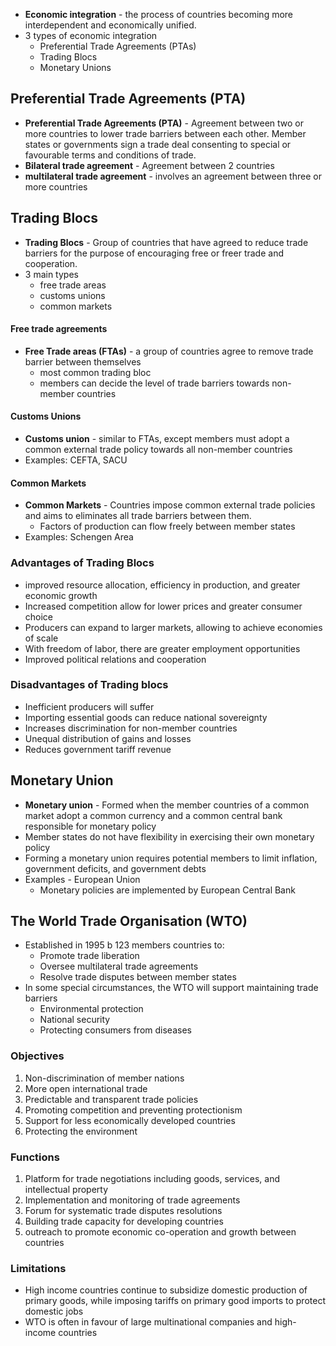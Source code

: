 
- **Economic integration** - the process of countries becoming more interdependent and economically unified. 
- 3 types of economic integration
	- Preferential Trade Agreements (PTAs)
	- Trading Blocs
	- Monetary Unions
## Preferential Trade Agreements (PTA)
- **Preferential Trade Agreements (PTA)** -  Agreement between two or more countries to lower trade barriers between each other. Member states or governments sign a trade deal consenting to special or favourable terms and conditions of trade. 
- **Bilateral trade agreement** - Agreement between 2 countries
- **multilateral trade agreement** - involves an agreement between three or more countries
## Trading Blocs 
- **Trading Blocs** - Group of countries that have agreed to reduce trade barriers for the purpose of encouraging free or freer trade and cooperation.
- 3 main types
	- free trade areas
	- customs unions 
	- common markets
#### Free trade agreements
- **Free Trade areas (FTAs)** - a group of countries agree to remove trade barrier between themselves
	- most common trading bloc
	- members can decide the level of trade barriers towards non-member countries
#### Customs Unions
- **Customs union** - similar to FTAs, except members must adopt a common external trade policy towards all non-member countries
- Examples: CEFTA, SACU
#### Common Markets
- **Common Markets** - Countries impose common external trade policies and aims to eliminates all trade barriers between them. 
	- Factors of production can flow freely between member states
- Examples: Schengen Area
### Advantages of Trading Blocs 
- improved resource allocation, efficiency in production, and greater economic growth 
- Increased competition allow for lower prices and greater consumer choice
- Producers can expand to larger markets, allowing to achieve economies of scale
- With freedom of labor, there are greater employment opportunities
- Improved political relations and cooperation
### Disadvantages of Trading blocs
- Inefficient producers will suffer
- Importing essential goods can reduce national sovereignty 
- Increases discrimination for non-member countries 
- Unequal distribution of gains and losses
- Reduces government tariff revenue 
## Monetary Union 
- **Monetary union** - Formed when the member countries of a common market adopt a common currency and a common central bank responsible for monetary policy 
- Member states do not have flexibility in exercising their own monetary policy 
- Forming a monetary union requires potential members to limit inflation, government deficits, and government debts
- Examples  - European Union 
	- Monetary policies are implemented by European Central Bank 
## The World Trade Organisation (WTO)
- Established in 1995 b 123 members countries to:
	- Promote trade liberation
	- Oversee multilateral trade agreements
	- Resolve trade disputes between member states
- In some special circumstances, the WTO will support maintaining trade barriers
	- Environmental protection
	- National security
	- Protecting consumers from diseases
### Objectives
1. Non-discrimination of member nations
2. More open international trade
3. Predictable and transparent trade policies 
4. Promoting competition and preventing protectionism 
5. Support for less economically developed countries
6. Protecting the environment
### Functions
1. Platform for trade negotiations including goods, services, and intellectual property
2. Implementation and monitoring of trade agreements
3. Forum for systematic trade disputes resolutions
4. Building trade capacity for developing countries
5. outreach to promote economic co-operation and growth between countries
### Limitations
- High income countries continue to subsidize domestic production of primary goods, while imposing tariffs on primary good imports to protect domestic jobs
- WTO is often in favour of large multinational companies and high-income countries 